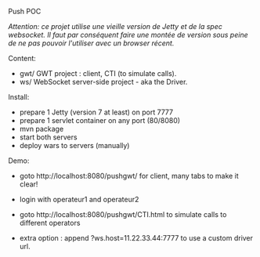 Push POC

*Attention: ce projet utilise une vieille version de Jetty et de la spec websocket.*
*Il faut par conséquent faire une montée de version sous peine de ne pas pouvoir l'utiliser avec un browser récent.*

Content:
 - gwt/	GWT project : client, CTI (to simulate calls).
 - ws/	WebSocket server-side project - aka the Driver.

Install:
 - prepare 1 Jetty (version 7 at least) on port 7777
 - prepare 1 servlet container on any port (80/8080)
 - mvn package
 - start both servers
 - deploy wars to servers (manually)

Demo:
 - goto http://localhost:8080/pushgwt/ for client, many tabs to make it clear!
 - login with operateur1 and operateur2
 - goto http://localhost:8080/pushgwt/CTI.html to simulate calls to different operators

 - extra option : append ?ws.host=11.22.33.44:7777 to use a custom driver url.

